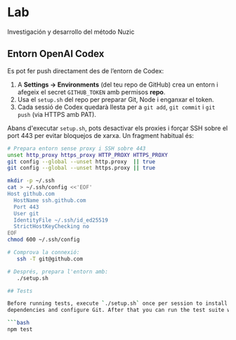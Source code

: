 # Lab
Investigación y desarrollo del método Nuzic
## Entorn OpenAI Codex

Es pot fer push directament des de l’entorn de Codex:

1. A **Settings → Environments** (del teu repo de GitHub) crea un entorn i
   afegeix el secret `GITHUB_TOKEN` amb permisos **repo**.
2. Usa el `setup.sh` del repo per preparar Git, Node i enganxar el token.
3. Cada sessió de Codex quedarà llesta per a `git add`, `git commit` i
   `git push` (via HTTPS amb PAT).

Abans d'executar `setup.sh`, pots desactivar els proxies i forçar SSH sobre el
port 443 per evitar bloquejos de xarxa. Un fragment habitual és:

```bash
# Prepara entorn sense proxy i SSH sobre 443
unset http_proxy https_proxy HTTP_PROXY HTTPS_PROXY
git config --global --unset http.proxy  || true
git config --global --unset https.proxy || true

mkdir -p ~/.ssh
cat > ~/.ssh/config <<'EOF'
Host github.com
  HostName ssh.github.com
  Port 443
  User git
  IdentityFile ~/.ssh/id_ed25519
  StrictHostKeyChecking no
EOF
chmod 600 ~/.ssh/config

# Comprova la connexió:
   ssh -T git@github.com

# Després, prepara l'entorn amb:
   ./setup.sh

## Tests

Before running tests, execute `./setup.sh` once per session to install all
dependencies and configure Git. After that you can run the test suite with:

```bash
npm test
```
